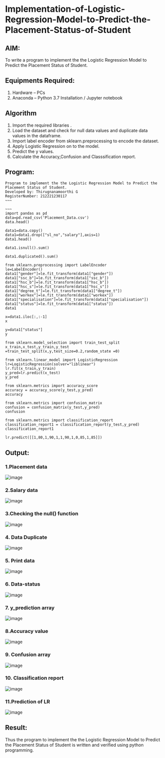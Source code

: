 # Implementation-of-Logistic-Regression-Model-to-Predict-the-Placement-Status-of-Student

## AIM:
To write a program to implement the the Logistic Regression Model to Predict the Placement Status of Student.

## Equipments Required:
1. Hardware – PCs
2. Anaconda – Python 3.7 Installation / Jupyter notebook

## Algorithm
1. Import the required libraries .
2. Load the dataset and check for null data values and duplicate data values in the dataframe.
3. Import label encoder from sklearn.preprocessing to encode the dataset.
4. Apply Logistic Regression on to the model.
5. Predict the y values.
6. Calculate the Accuracy,Confusion and Classsification report.

## Program:
```
Program to implement the the Logistic Regression Model to Predict the Placement Status of Student.
Developed by: Thirugnanamoorthi G
RegisterNumber: 212221230117
~~~

~~~
import pandas as pd
data=pd.read_csv('Placement_Data.csv') 
data.head()

data1=data.copy()
data1=data1.drop(["sl_no","salary"],axis=1)
data1.head()

data1.isnull().sum()

data1.duplicated().sum()

from sklearn.preprocessing import LabelEncoder
le=LabelEncoder()
data1["gender"]=le.fit_transform(data1["gender"])
data1["ssc_b"]=le.fit_transform(data1["ssc_b"])
data1["hsc_b"]=le.fit_transform(data1["hsc_b"])
data1["hsc_s"]=le.fit_transform(data1["hsc_s"])
data1["degree_t"]=le.fit_transform(data1["degree_t"])
data1["workex"]=le.fit_transform(data1["workex"])
data1["specialisation"]=le.fit_transform(data1["specialisation"])
data1["status"]=le.fit_transform(data1["status"])
data1

x=data1.iloc[:,:-1]
x

y=data1["status"]
y

from sklearn.model_selection import train_test_split
x_train,x_test,y_train,y_test =train_test_split(x,y,test_size=0.2,random_state =0)

from sklearn.linear_model import LogisticRegression
lr=LogisticRegression(solver="liblinear")
lr.fit(x_train,y_train)
y_pred=lr.predict(x_test)
y_pred

from sklearn.metrics import accuracy_score
accuracy = accuracy_score(y_test,y_pred)
accuracy

from sklearn.metrics import confusion_matrix
confusion = confusion_matrix(y_test,y_pred)
confusion

from sklearn.metrics import classification_report
classification_report1 = classification_report(y_test,y_pred)
classification_report1

lr.predict([[1,80,1,90,1,1,90,1,0,85,1,85]])
```

## Output:
### 1.Placement data
![image](https://user-images.githubusercontent.com/93587823/236502062-fe7dc648-dba9-4768-bd03-e4175911f131.png)

### 2.Salary data
![image](https://user-images.githubusercontent.com/93587823/236502517-e4d9e285-facb-49bc-98a7-381a77f71587.png)

### 3.Checking the null() function
![image](https://user-images.githubusercontent.com/93587823/236502575-adb28ef4-9e96-4fa7-8e9a-feec237d32f9.png)

### 4. Data Duplicate

![image](https://user-images.githubusercontent.com/93587823/236502665-b592273d-36c2-48c6-9758-b755b853ff17.png)
### 5. Print data
![image](https://user-images.githubusercontent.com/93587823/236502762-d6aa4656-65d3-4130-b474-9a259ed51c03.png)

### 6. Data-status
![image](https://user-images.githubusercontent.com/93587823/236502828-c76a3eb3-ac28-4081-8bf5-d6c51a8f727f.png)

### 7. y_prediction array
![image](https://user-images.githubusercontent.com/93587823/236502880-23c95889-c379-45ce-b154-813f7870781a.png)

### 8.Accuracy value
![image](https://user-images.githubusercontent.com/93587823/236502910-c414458a-bd39-4715-b1cd-c15a9793ff76.png)

### 9. Confusion array
![image](https://user-images.githubusercontent.com/93587823/236502992-8466e2f3-330d-4301-b97d-756c081ca147.png)

### 10. Classification report
![image](https://user-images.githubusercontent.com/93587823/236503089-976a0de5-7894-4309-a6a6-51f2b6a0f33c.png)
### 11.Prediction of LR
![image](https://user-images.githubusercontent.com/93587823/236503185-ed221ba7-f368-4396-b1ce-2e7b11eebb9b.png)


## Result:
Thus the program to implement the the Logistic Regression Model to Predict the Placement Status of Student is written and verified using python programming.
